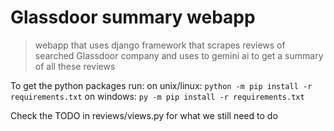 # Glassdoor summary webapp
> webapp that uses django framework that scrapes reviews of searched Glassdoor company and uses to gemini ai to get a summary of all these reviews

To get the python packages run:
on unix/linux: `python -m pip install -r requirements.txt`
on windows: `py -m pip install -r requirements.txt`

Check the TODO in reviews/views.py for what we still need to do
